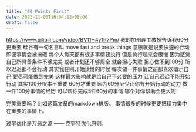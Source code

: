 ```yaml
---
title: "60 Points First"
date: 2023-11-05T16:04:12+08:00
draft: false
---
```


https://www.bilibili.com/video/BV11H4y1R7Pm/
我的加州理工教授告诉我60分更重要
硅谷有一句名言叫
move fast and break things
意思就是说要快速的行动
即便事情会被搞砸
每个人每天都有很多事情要执行
但是执行起来会很慢
因为感觉自己所具备条件不够完美
或者计划还不够周全
就会担心失败
担心做不到100分
所以迟迟都不会行动
其实我在刚开始读博的时候
每次做一件事情之前都喜欢暗示自己
要尽可能做到完美
这样最大影响就是给自己不必要的压力
让自己迟迟不能开始行动
其实100分根本不重要
60分才重要
因为60分至少让你有开始行动的动力
做一件100分事情的经历
可以帮你完成5件60分的事情
哪个对你帮助会更大呢

完美重要吗？比如这篇文章的markdown排版。
事情很多的时候更要把精力集中在重要的事情上。

过早优化是万恶之源 —— 克努特优化原则。